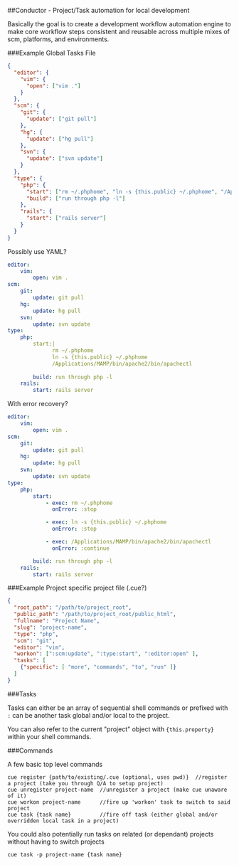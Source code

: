 ##Conductor - Project/Task automation for local development

Basically the goal is to create a development workflow automation engine to make core workflow steps consistent and reusable across multiple mixes of scm, platforms, and environments.


###Example Global Tasks File

```json
{
  "editor": {
    "vim": {
      "open": ["vim ."]
    }
  },
  "scm": {
    "git": {
      "update": ["git pull"]
    },
    "hg": {
      "update": ["hg pull"]
    },
    "svn": {
      "update": ["svn update"]
    }
  },
  "type": {
    "php": {
      "start": ["rm ~/.phphome", "ln -s {this.public} ~/.phphome", "/Applications/MAMP/bin/apache2/bin/apachectl restart"],
      "build": ["run through php -l"]
    },
    "rails": {
      "start": ["rails server"]
    }
  }
}
```

Possibly use YAML?

```yaml
editor:
    vim:
        open: vim .
scm:
    git:
        update: git pull
    hg:
        update: hg pull
    svn:
        update: svn update
type:
    php:
        start:|
              rm ~/.phphome
              ln -s {this.public} ~/.phphome
              /Applications/MAMP/bin/apache2/bin/apachectl
              
        build: run through php -l
    rails:
        start: rails server
```

With error recovery?

```yaml
editor:
    vim:
        open: vim .
scm:
    git:
        update: git pull
    hg:
        update: hg pull
    svn:
        update: svn update
type:
    php:
        start:
            - exec: rm ~/.phphome
              onError: :stop

            - exec: ln -s {this.public} ~/.phphome
              onError: :stop

            - exec: /Applications/MAMP/bin/apache2/bin/apachectl
              onError: :continue

        build: run through php -l
    rails:
        start: rails server
```

###Example Project specific project file (.cue?)

```json
{
  "root_path": "/path/to/project_root",
  "public_path": "/path/to/project_root/public_html",
  "fullname": "Project Name",
  "slug": "project-name",
  "type": "php",
  "scm": "git",
  "editor": "vim",
  "workon": [":scm:update", ":type:start", ":editor:open" ],
  "tasks": [
    {"specific": [ "more", "commands", "to", "run" ]}
  ]
}
```

###Tasks


Tasks can either be an array of sequential shell commands or prefixed with ```:``` can be another task global and/or local to the project.

You can also refer to the current "project" object with ```{this.property}``` within your shell commands.


###Commands


A few basic top level commands

```nocolor
cue register {path/to/existing/.cue (optional, uses pwd)}  //register a project (take you through Q/A to setup project)
cue unregister project-name  //unregister a project (make cue unaware of it)
cue workon project-name      //fire up 'workon' task to switch to said project
cue task {task name}         //fire off task (either global and/or overridden local task in a project)
```

You could also potentially run tasks on related (or dependant) projects without having to switch projects

```nocolor
cue task -p project-name {task name}
```
